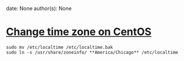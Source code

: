
date: None
author(s): None

# [Change time zone on CentOS](https://chrisjean.com/change-timezone-in-centos/)

```
sudo mv /etc/localtime /etc/localtime.bak
sudo ln -s /usr/share/zoneinfo/ **America/Chicago** /etc/localtime
```
